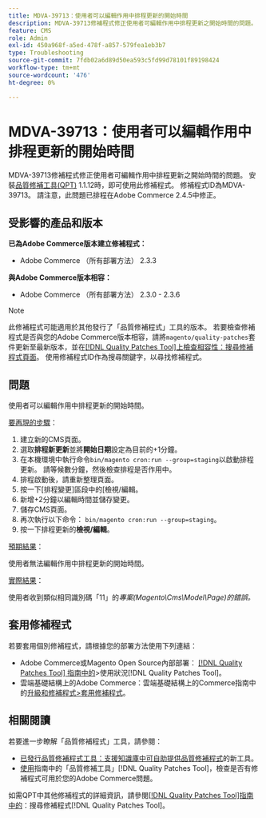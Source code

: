 ```yaml
---
title: MDVA-39713：使用者可以編輯作用中排程更新的開始時間
description: MDVA-39713修補程式修正使用者可編輯作用中排程更新之開始時間的問題。 安裝[Quality Patches Tool (QPT)](https://experienceleague.adobe.com/zh-hant/docs/commerce-operations/tools/quality-patches-tool/quality-patches-tool-to-self-serve-quality-patches) 1.1.12後，即可使用此修補程式。 修補程式ID為MDVA-39713。 請注意，此問題已排程在Adobe Commerce 2.4.5中修正。
feature: CMS
role: Admin
exl-id: 450a968f-a5ed-478f-a857-579fea1eb3b7
type: Troubleshooting
source-git-commit: 7fdb02a6d89d50ea593c5fd99d78101f89198424
workflow-type: tm+mt
source-wordcount: '476'
ht-degree: 0%

---
```


# MDVA-39713：使用者可以編輯作用中排程更新的開始時間

MDVA-39713修補程式修正使用者可編輯作用中排程更新之開始時間的問題。 安裝[品質修補工具(QPT)](https://experienceleague.adobe.com/zh-hant/docs/commerce-operations/tools/quality-patches-tool/quality-patches-tool-to-self-serve-quality-patches) 1.1.12時，即可使用此修補程式。 修補程式ID為MDVA-39713。 請注意，此問題已排程在Adobe Commerce 2.4.5中修正。

## 受影響的產品和版本

**已為Adobe Commerce版本建立修補程式：**

* Adobe Commerce （所有部署方法） 2.3.3

**與Adobe Commerce版本相容：**

* Adobe Commerce （所有部署方法） 2.3.0 - 2.3.6

>[!NOTE]
>
>此修補程式可能適用於其他發行了「品質修補程式」工具的版本。 若要檢查修補程式是否與您的Adobe Commerce版本相容，請將`magento/quality-patches`套件更新至最新版本，並在[[!DNL Quality Patches Tool]上檢查相容性：搜尋修補程式頁面](https://experienceleague.adobe.com/zh-hant/docs/commerce-operations/tools/quality-patches-tool/quality-patches-tool-to-self-serve-quality-patches)。 使用修補程式ID作為搜尋關鍵字，以尋找修補程式。

## 問題

使用者可以編輯作用中排程更新的開始時間。

<u>要再現的步驟</u>：

1. 建立新的CMS頁面。
1. 選取&#x200B;**排程新更新**&#x200B;並將&#x200B;**開始日期**&#x200B;設定為目前的+1分鐘。
1. 在本機環境中執行命令`bin/magento cron:run --group=staging`以啟動排程更新。 請等候數分鐘，然後檢查排程是否作用中。
1. 排程啟動後，請重新整理頁面。
1. 按一下[排程變更]區段中的&lbrack;檢視/編輯&#x200B;**&#x200B;**。
1. 新增+2分鐘以編輯時間並儲存變更。
1. 儲存CMS頁面。
1. 再次執行以下命令： `bin/magento cron:run --group=staging`。
1. 按一下排程更新的&#x200B;**檢視/編輯**。

<u>預期結果</u>：

使用者無法編輯作用中排程更新的開始時間。

<u>實際結果</u>：

使用者收到類似相同識別碼「11」的&#x200B;*專案(Magento\Cms\Model\Page)的錯誤。*

## 套用修補程式

若要套用個別修補程式，請根據您的部署方法使用下列連結：

* Adobe Commerce或Magento Open Source內部部署： [[!DNL Quality Patches Tool] 指南中的](/help/tools/quality-patches-tool/usage.md)>使用狀況[!DNL Quality Patches Tool]。
* 雲端基礎結構上的Adobe Commerce：雲端基礎結構上的Commerce指南中的[升級和修補程式>套用修補程式](https://experienceleague.adobe.com/docs/commerce-cloud-service/user-guide/develop/upgrade/apply-patches.html?lang=zh-Hant)。

## 相關閱讀

若要進一步瞭解「品質修補程式」工具，請參閱：

* [已發行品質修補程式工具：支援知識庫中可自助提供品質修補程式](https://experienceleague.adobe.com/zh-hant/docs/commerce-operations/tools/quality-patches-tool/quality-patches-tool-to-self-serve-quality-patches)的新工具。
* [使用](/help/tools/quality-patches-tool/patches-available-in-qpt/check-patch-for-magento-issue-with-magento-quality-patches.md)指南中的「品質修補工具」[!DNL Quality Patches Tool]，檢查是否有修補程式可用於您的Adobe Commerce問題。

如需QPT中其他修補程式的詳細資訊，請參閱[[!DNL Quality Patches Tool]指南中的](https://experienceleague.adobe.com/tools/commerce-quality-patches/index.html?lang=zh-Hant)：搜尋修補程式[!DNL Quality Patches Tool]。
